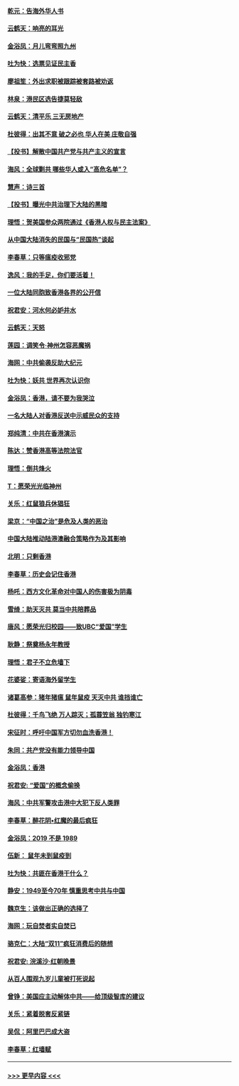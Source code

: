 #### [乾元：告海外华人书](../pages/nsc993/n11684044.md?t=11272211) 
#### [云鹤天：响亮的耳光](../pages/nsc993/n11684254.md?t=11272211) 
#### [金浴凤：月儿弯弯照九州](../pages/nsc993/n11684231.md?t=11272211) 
#### [吐为快：选票见证民主香](../pages/nsc993/n11684206.md?t=11272211) 
#### [廖祖笙：外出求职被跟踪被套路被劝返](../pages/nsc993/n11683874.md?t=11272211) 
#### [林泉：港民区选告捷莫轻敌](../pages/nsc993/n11683930.md?t=11272211) 
#### [云鹤天：清平乐 三无房地产](../pages/nsc993/n11681521.md?t=11272211) 
#### [杜彼得：出其不意 破之必也 华人在美 庄敬自强](../pages/nsc993/n11679554.md?t=11272211) 
#### [【投书】解散中国共产党与共产主义的宣言](../pages/nsc993/n11679177.md?t=11272211) 
#### [海风：全球剿共 哪些华人或入“高危名单”？](../pages/nsc993/n11678617.md?t=11272211) 
#### [慧声：诗三首](../pages/nsc993/n11678848.md?t=11272211) 
#### [【投书】曝光中共治理下大陆的黑暗](../pages/nsc993/n11678674.md?t=11272211) 
#### [理悟：贺美国参众两院通过《香港人权与民主法案》](../pages/nsc993/n11678104.md?t=11272211) 
#### [从中国大陆消失的民国与“民国热”谈起](../pages/nsc993/n11678075.md?t=11272211) 
#### [李春草：只等瘟疫收邪党](../pages/nsc993/n11677308.md?t=11272211) 
#### [逸风：我的手足，你们要活着！](../pages/nsc993/n11676352.md?t=11272211) 
#### [一位大陆同胞致香港各界的公开信](../pages/nsc993/n11675761.md?t=11272211) 
#### [祝君安：河水何必妒井水](../pages/nsc993/n11675746.md?t=11272211) 
#### [云鹤天：天怒](../pages/nsc993/n11675718.md?t=11272211) 
#### [莲园：调笑令‧神州怎容恶魔祸](../pages/nsc993/n11675648.md?t=11272211) 
#### [海网：中共偷袭反助大纪元](../pages/nsc993/n11673515.md?t=11272211) 
#### [吐为快：妖共 世界再次认识你](../pages/nsc993/n11673506.md?t=11272211) 
#### [金浴凤：香港，请不要为我哭泣](../pages/nsc993/n11673248.md?t=11272211) 
#### [一名大陆人对香港反送中示威民众的支持](../pages/nsc993/n11672615.md?t=11272211) 
#### [郑纯清：中共在香港演示](../pages/nsc993/n11670539.md?t=11272211) 
#### [陈达：赞香港高等法院法官](../pages/nsc993/n11669542.md?t=11272211) 
#### [理悟：倒共烽火](../pages/nsc993/n11668844.md?t=11272211) 
#### [T：愿荣光光临神州](../pages/nsc993/n11668421.md?t=11272211) 
#### [关乐：红鼠狼兵休猖狂](../pages/nsc993/n11668378.md?t=11272211) 
#### [梁京：“中国之治”是危及人类的恶治](../pages/nsc993/n11668328.md?t=11272211) 
#### [中国大陆推动陆港澳融合策略作为及其影响](../pages/nsc993/n11668157.md?t=11272211) 
#### [北明：只剩香港](../pages/nsc993/n11668002.md?t=11272211) 
#### [李春草：历史会记住香港](../pages/nsc993/n11667927.md?t=11272211) 
#### [杨吒：西方文化革命对中国人的伤害极为阴毒](../pages/nsc993/n11664521.md?t=11272211) 
#### [雪绮：助天灭共 莫当中共陪葬品](../pages/nsc993/n11662650.md?t=11272211) 
#### [唐风：愿荣光归校园——致UBC“爱国”学生](../pages/nsc993/n11662194.md?t=11272211) 
#### [耿静：祭奠杨永年教授](../pages/nsc993/n11662514.md?t=11272211) 
#### [理悟：君子不立危墙下](../pages/nsc993/n11662172.md?t=11272211) 
#### [花婆娑：寄语海外留学生](../pages/nsc993/n11662121.md?t=11272211) 
#### [诸葛高参：猪年猪瘟 鼠年鼠疫 天灭中共 谁挡谁亡](../pages/nsc993/n11661980.md?t=11272211) 
#### [杜彼得：千鸟飞绝 万人踪灭；孤蓑笠翁 独钓寒江](../pages/nsc993/n11661170.md?t=11272211) 
#### [宋征时：呼吁中国军方切勿血洗香港！](../pages/nsc993/n11415318.md?t=11272211) 
#### [朱同：共产党没有能力领导中国](../pages/nsc993/n11660421.md?t=11272211) 
#### [金浴凤：香港](../pages/nsc993/n11660419.md?t=11272211) 
#### [祝君安: “爱国”的概念偷换](../pages/nsc993/n11659706.md?t=11272211) 
#### [海风：中共军警攻击港中大犯下反人类罪](../pages/nsc993/n11659632.md?t=11272211) 
#### [李春草：醉花阴•红魔的最后疯狂](../pages/nsc993/n11659287.md?t=11272211) 
#### [金浴凤：2019 不是 1989](../pages/nsc993/n11657663.md?t=11272211) 
#### [伍新： 鼠年未到鼠疫到](../pages/nsc993/n11655098.md?t=11272211) 
#### [吐为快：共匪在香港干什么？](../pages/nsc993/n11654891.md?t=11272211) 
#### [静安：1949至今70年 慎重思考中共与中国](../pages/nsc993/n11651244.md?t=11272211) 
#### [魏京生：该做出正确的选择了](../pages/nsc993/n11653084.md?t=11272211) 
#### [海网：玩自焚者实自焚已](../pages/nsc993/n11652423.md?t=11272211) 
#### [骆克仁：大陆“双11”疯狂消费后的随想](../pages/nsc993/n11652305.md?t=11272211) 
#### [祝君安: 浣溪沙·红朝晚景](../pages/nsc993/n11652258.md?t=11272211) 
#### [从百人围观九岁儿童被打死说起](../pages/nsc993/n11651030.md?t=11272211) 
#### [曾铮：美国应主动解体中共——给顶级智库的建议](../pages/nsc993/n11649888.md?t=11272211) 
#### [关乐：紧着脱套反紧链](../pages/nsc993/n11649069.md?t=11272211) 
#### [吴侃：阿里巴巴成大盗](../pages/nsc993/n11645523.md?t=11272211) 
#### [李春草：红墙赋](../pages/nsc993/n11646389.md?t=11272211) 

----
#### [ >>> 更早内容 <<< ](../indexes/nsc993-earlier.md)

